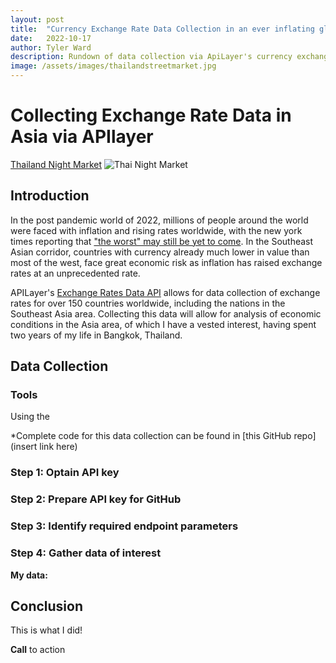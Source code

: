 ```yaml
---
layout: post
title:  "Currency Exchange Rate Data Collection in an ever inflating global economy"
date:   2022-10-17
author: Tyler Ward
description: Rundown of data collection via ApiLayer's currency exchange rate API
image: /assets/images/thailandstreetmarket.jpg
---
```


# Collecting Exchange Rate Data in Asia via APIlayer

[Thailand Night Market](https://trip101.com/article/food-markets-in-thailand)
![Thai Night Market](https://user-images.githubusercontent.com/112500643/196481527-6901fff1-d0e9-4ccc-8f02-d719d07797cd.png)



## Introduction

In the post pandemic world of 2022, millions of people around the world were faced with inflation and rising rates worldwide, with the new york times reporting that ["the worst" may still be yet to come](https://www.nytimes.com/2022/10/11/business/imf-world-economy-forecast.html). In the Southeast Asian corridor, countries with currency already much lower in value than most of the west, face great economic risk as inflation has raised exchange rates at an unprecedented rate. 

APILayer's [Exchange Rates Data API](https://apilayer.com/marketplace/exchangerates_data-api) allows for data collection of exchange rates for over 150 countries worldwide, including the nations in the Southeast Asia area. Collecting this data will allow for analysis of economic conditions in the Asia area, of which I have a vested interest, having spent two years of my life in Bangkok, Thailand.


## Data Collection

### Tools

Using the 


*Complete code for this data collection can be found in [this GitHub repo](insert link here)


### Step 1: Optain API key

### Step 2: Prepare API key for GitHub

### Step 3: Identify required endpoint parameters

### Step 4: Gather data of interest


**My data:**

## Conclusion

This is what I did!

**Call** to action



